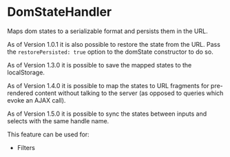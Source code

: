 # DomStateHandler

Maps dom states to a serializable format and persists them in the URL.

As of Version 1.0.1 it is also possible to restore the state from the URL.
Pass the `restorePersisted: true` option to the domState constructor to do so.

As of Version 1.3.0 it is possible to save the mapped states to the localStorage.

As of Version 1.4.0 it is possible to map the states to URL fragments for pre-rendered content without talking to the server (as opposed to queries which evoke an AJAX call).

As of Version 1.5.0 it is possible to sync the states between inputs and selects with the same handle name.

This feature can be used for:
- Filters
